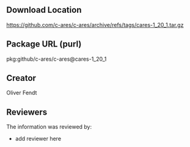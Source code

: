 ## Download Location

https://github.com/c-ares/c-ares/archive/refs/tags/cares-1_20_1.tar.gz

## Package URL (purl)

pkg:github/c-ares/c-ares@cares-1_20_1

## Creator

Oliver Fendt

## Reviewers

The information was reviewed by:

* add reviewer here
